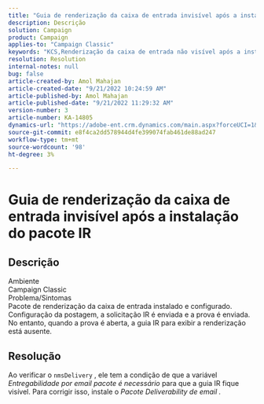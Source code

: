 ```yaml
---
title: "Guia de renderização da caixa de entrada invisível após a instalação do pacote IR"
description: Descrição
solution: Campaign
product: Campaign
applies-to: "Campaign Classic"
keywords: "KCS,Renderização da caixa de entrada não visível após a instalação do pacote IR"
resolution: Resolution
internal-notes: null
bug: false
article-created-by: Amol Mahajan
article-created-date: "9/21/2022 10:24:59 AM"
article-published-by: Amol Mahajan
article-published-date: "9/21/2022 11:29:32 AM"
version-number: 3
article-number: KA-14805
dynamics-url: "https://adobe-ent.crm.dynamics.com/main.aspx?forceUCI=1&pagetype=entityrecord&etn=knowledgearticle&id=e3c02ba3-9739-ed11-9db1-002248086cae"
source-git-commit: e8f4ca2dd578944d4fe399074fab461de88ad247
workflow-type: tm+mt
source-wordcount: '98'
ht-degree: 3%

---
```


# Guia de renderização da caixa de entrada invisível após a instalação do pacote IR

## Descrição

Ambiente<br>
Campaign Classic
<br>Problema/Sintomas<br>
Pacote de renderização da caixa de entrada instalado e configurado. Configuração da postagem, a solicitação IR é enviada e a prova é enviada. No entanto, quando a prova é aberta, a guia IR para exibir a renderização está ausente.


## Resolução


Ao verificar o `nmsDelivery` , ele tem a condição de que a variável *Entregabilidade por email* *pacote é necessário* para que a guia IR fique visível. Para corrigir isso, instale o *Pacote Deliverability de email .*
